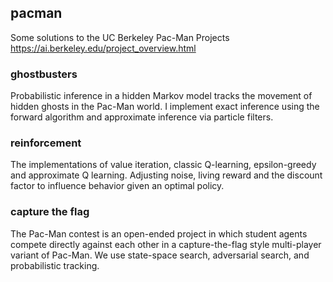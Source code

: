## pacman
Some solutions to the UC Berkeley Pac-Man Projects    
https://ai.berkeley.edu/project_overview.html

### ghostbusters
Probabilistic inference in a hidden Markov model tracks the movement of hidden ghosts in the Pac-Man world. I implement exact inference using the forward algorithm and approximate inference via particle filters.

### reinforcement
The implementations of value iteration, classic Q-learning, epsilon-greedy and approximate Q learning. Adjusting noise, living reward and the discount factor to influence behavior given an optimal policy.

### capture the flag
The Pac-Man contest is an open-ended project in which student agents compete directly against each other in a capture-the-flag style multi-player variant of Pac-Man. We use state-space search, adversarial search, and probabilistic tracking.

